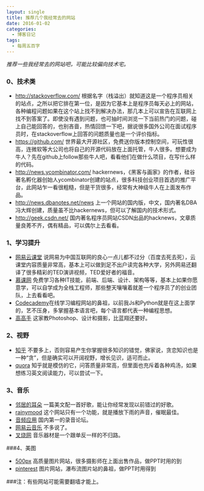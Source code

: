 ```yaml
---
layout: single
title: 推荐几个我经常去的网站
date: 2016-01-02
categories:
  - 博客日记
tags:
  - 每周五百字
--- 
```

*推荐一些我经常去的网站吧，可能比较偏向技术宅。*

### 0、技术类
 - http://stackoverflow.com/  根据名字（栈溢出）就知道这是一个程序员相关的站点，之所以把它排在第一位，是因为它基本上是程序员每天必上的网站，各种编程问题如果在这个站上找不到解决办法，那几本上可以宣告在互联网上找不到答案了。即使没有遇到问题，也可抽时间浏览一下当前热门的问题，碰上自己能回答的，也别吝啬，热情回馈一下吧，据说很多国外公司在面试程序员时，在stackoverflow上回答的问题质量也是一个评价指标。
 - https://github.com/  世界最大开源社区，免费送你版本控制空间，可玩性很高，连微软等大公司也将自己的开源代码放在上面托管，牛人很多。想要成为牛人？先在github上follow那些牛人吧，看看他们在做什么项目，在写什么样的代码。
 - http://news.ycombinator.com/ hackernews，《黑客与画家》的作者，硅谷著名孵化器创始人ycombinator创建的站点，很多科技创业项目首选的推广平台，此网站乍一看很粗糙，但是干货很多，经常有大神级牛人在上面发布作品。
 - http://news.dbanotes.net/news  上一个网站的国内版，中文，国内著名DBA冯大辉创建，质量虽不比hackernews，但可以了解国内的技术形式。
 - http://geek.csdn.net/  国内著名程序员网站CSDN出品的hacknews，文章质量良莠不齐，偶有精品，可以偶尔上去看看。

### 1、学习提升
 - [网易云课堂]( http://study.163.com/cloud/myCloudClass.htm#/cloudClass/index) 说网易为中国互联网的良心一点儿都不过分（百度去死去死），云课堂内容质量非常高，基本上可以做到足不出户读完各种大学，另外网易还翻译了很多精彩的TED演讲视频，TED爱好者的福音。
 - [慕课网](http://www.imooc.com/) 免费学习各种IT技能，前端、后端、设计、架构等等，基本上如果你愿意学，可以自学成为全栈工程师，那些整天嚷嚷着就差一个程序员了的创业团队，上去看看吧。
 - [Codecademy](http://www.codecademy.com/)在线学习编程网站的鼻祖，以前我Js和Python就是在这上面学的，艺不压身，多掌握基本语言吧，每个语言都代表一种编程思想。
 - [高高手](http://www.gogoup.com/) 这家教Photoshop、设计和摄影，比蓝翔还要好。

### 2、视野
 - [知乎](http://www.zhihu.com/) 不要多上，否则容易产生你掌握很多知识的错觉，佛家说，贪恋知识也是一种“贪”，但是确实可以开阔视野，增长见识，适可而止。
 - [quora](http://www.quora.com/) 知乎就是模仿的它，问答质量非常高，但里面也充斥着各种鸡汤，如果想练习英文阅读能力，可以尝试一下。

### 3、音乐
 - [邻居的耳朵](http://ear.duomi.com/) 一篇美文配一首好歌，能让你经常发现以前错过的好歌。
 - [rainymood](http://www.rainymood.com/) 这个网站只有一个功能，就是播放下雨的声音，催眠最佳。
 - [音频应用](http://www.audiobar.net/forum.php) 国内第一的录音论坛。
 - [网易云音乐](http://music.163.com/#) 不多说了。
 - [叉烧网](http://www.exound.com/) 音乐器材是一个跟单反一样的不归路。

###4、美图
 - [500px](http://500px.com/) 高质量图片网站，很多摄影师在上面出售作品，做PPT时用的到
 - [pinterest](https://www.pinterest.com/) 图片网站，瀑布流图片站的鼻祖，做PPT时用得到

###注：有些网站可能需要翻墙才能上。
